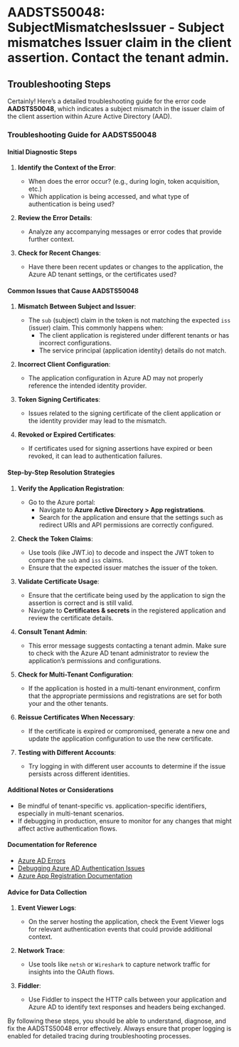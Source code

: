 # AADSTS50048: SubjectMismatchesIssuer - Subject mismatches Issuer claim in the client assertion. Contact the tenant admin.


## Troubleshooting Steps
Certainly! Here’s a detailed troubleshooting guide for the error code **AADSTS50048**, which indicates a subject mismatch in the issuer claim of the client assertion within Azure Active Directory (AAD).

### Troubleshooting Guide for AADSTS50048

#### Initial Diagnostic Steps
1. **Identify the Context of the Error**:
   - When does the error occur? (e.g., during login, token acquisition, etc.)
   - Which application is being accessed, and what type of authentication is being used?

2. **Review the Error Details**:
   - Analyze any accompanying messages or error codes that provide further context.

3. **Check for Recent Changes**:
   - Have there been recent updates or changes to the application, the Azure AD tenant settings, or the certificates used?

#### Common Issues that Cause AADSTS50048
1. **Mismatch Between Subject and Issuer**:
   - The `sub` (subject) claim in the token is not matching the expected `iss` (issuer) claim. This commonly happens when:
     - The client application is registered under different tenants or has incorrect configurations.
     - The service principal (application identity) details do not match.

2. **Incorrect Client Configuration**:
   - The application configuration in Azure AD may not properly reference the intended identity provider.

3. **Token Signing Certificates**:
   - Issues related to the signing certificate of the client application or the identity provider may lead to the mismatch.

4. **Revoked or Expired Certificates**:
   - If certificates used for signing assertions have expired or been revoked, it can lead to authentication failures.

#### Step-by-Step Resolution Strategies
1. **Verify the Application Registration**:
   - Go to the Azure portal: 
     - Navigate to **Azure Active Directory > App registrations**.
     - Search for the application and ensure that the settings such as redirect URIs and API permissions are correctly configured.

2. **Check the Token Claims**:
   - Use tools (like JWT.io) to decode and inspect the JWT token to compare the `sub` and `iss` claims.
   - Ensure that the expected issuer matches the issuer of the token.

3. **Validate Certificate Usage**:
   - Ensure that the certificate being used by the application to sign the assertion is correct and is still valid.
   - Navigate to **Certificates & secrets** in the registered application and review the certificate details.

4. **Consult Tenant Admin**:
   - This error message suggests contacting a tenant admin. Make sure to check with the Azure AD tenant administrator to review the application’s permissions and configurations.

5. **Check for Multi-Tenant Configuration**:
   - If the application is hosted in a multi-tenant environment, confirm that the appropriate permissions and registrations are set for both your and the other tenants.

6. **Reissue Certificates When Necessary**:
   - If the certificate is expired or compromised, generate a new one and update the application configuration to use the new certificate.

7. **Testing with Different Accounts**:
   - Try logging in with different user accounts to determine if the issue persists across different identities.

#### Additional Notes or Considerations
- Be mindful of tenant-specific vs. application-specific identifiers, especially in multi-tenant scenarios.
- If debugging in production, ensure to monitor for any changes that might affect active authentication flows.

#### Documentation for Reference
- [Azure AD Errors](https://docs.microsoft.com/en-us/azure/active-directory/develop/reference-aad-error-codes)
- [Debugging Azure AD Authentication Issues](https://docs.microsoft.com/en-us/azure/active-directory/develop/authentication-scenarios)
- [Azure App Registration Documentation](https://docs.microsoft.com/en-us/azure/active-directory/develop/quickstart-register-app)

#### Advice for Data Collection
1. **Event Viewer Logs**:
   - On the server hosting the application, check the Event Viewer logs for relevant authentication events that could provide additional context.

2. **Network Trace**:
   - Use tools like `netsh` or `Wireshark` to capture network traffic for insights into the OAuth flows.

3. **Fiddler**:
   - Use Fiddler to inspect the HTTP calls between your application and Azure AD to identify text responses and headers being exchanged.

By following these steps, you should be able to understand, diagnose, and fix the AADSTS50048 error effectively. Always ensure that proper logging is enabled for detailed tracing during troubleshooting processes.